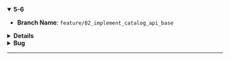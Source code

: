 <details open>
<summary id="5-6"><strong>5-6</strong></summary>

- **Branch Name**: `feature/02_implement_catalog_api_base`

<details oepn>
<summary><strong>Details</strong></summary>

- **Architecture**:
![alt text](img/common/1734321999000-e6a3e4a3-3edf-46fe-9d11-d6cd0e5feb28_16.jpg)
- **Implementation**:
    - Create project repo and add  `.gitignore` file
    - Create `BuildingBlock` and `CatalogAPI` using `.Net8`
        > [!NOTE]
        > When create project, you need to create actual folder, folder in `Visual Studio` is logic folder and not actually being created in File Explorer, you have to go to `File Explorer` and in your project folder create the folder you want or specific it in the path when create new project
        - `BuildingBlock`, project for common library that used in the solution
        - `CatalogAPI`, place for Catalog logic
    - `BuildingBlock` change
        - Install common library
            - `MediatR` ver `12.4.1`
            - `Carter` ver `8.2.1`
            - `Mapster` ver `7.4.1`
    - `CatalogAPI` change
        - Add reference to project `BuildingBlock`
        - Implement `Global using` to simplify import 
        - Register/Implement common library
            - `MediatR`
            - `Carter`
            - `Mapster`
        - Implement exclusive library
            - `Marten` ver `7.34.1`
        - Implement `Minimal API endpoint` using `Carter` library 
        - Implement basic api
            - get products
            - create product
            - get product by id
            - get product by category
            - update product
            - delete product
    - `Docker` change
        - Containerized CatalogDb (PostgreSQL)
        - Add `Docker-Compose`
    
    - Add `Docker Compose` this step should use `Visual Studio` because at the time of writing this
        - it seem like Visual Studio have more support when it come to generating docker file 
        - i don't familiar with docker file enough
        - to follow with the author of the course

    - How to check CatalogDb in Docker container
        - In `cmd`
            - Run ```docker ps``` to shows running containers
            - Run ```docker exec -it {container_id} bash``` to open bash shell of your container
            - Run ```psql -U {username} to open PostgreSQL terminial
        - In `PostgreSQL terminial`
            - Run `\l` to list all database
            - Run `\q` for exit  PostgreSQL command line utility `psql`
            - Run `\c {database_name}` to connect to  specific database (when connected you can execute sql command)
            - Run `\d` to list database objects

    - Connect to database
    ![alt text](img/5-6/image-9.png)
    ![alt text](img/5-6/image-8.png)
    ![alt text](img/5-6/image-10.png)
    - Check data in database after create
    ![alt text](img/5-6/image-11.png)
     ```select * from mt_doc_product;```
     ![alt text](img/5-6/image-12.png)

---
</details>
   
<details>
<summary><strong>Bug</strong></summary>

- **Bug 1**: Carter modules are not registered in ASP.NET Core app
    - Problem: 
        - Using `Carter 8.2.1` does not directly support If you use layered architecture and If you added the Carter to service layer , not to WebAPI layer
    - Solution:
        - [Github link](https://stackoverflow.com/questions/77180710/carter-modules-are-not-registered-in-asp-net-core-app/79015329#79015329)
        - Solution 1:
            - Create own `DependencyContextAssemblyCatalog` class like as below:
```csharp
    public class DependencyContextAssemblyCatalogCustom : DependencyContextAssemblyCatalog
    {
        public override IReadOnlyCollection<Assembly> GetAssemblies()
        {
            return new List<Assembly> { typeof(Program).Assembly };
        }
    }
```

- Register the `Carter` like as below in `Program.cs`

```csharp
builder.Services.AddCarter(new DependencyContextAssemblyCatalogCustom());
```

Solution 2:

You only need to add the Carter library to the entry assembly (for example Web API project) 

Register the `Carter` like as below in `Program.cs`

```csharp
builder.Services.AddCarter();
```
- **Bug 2**: Class cannot have a primary constructor
    - Problem
        - Visual studio show error `Class cannot have a primary constructor` but still build success
    - Solution
        - [Github Solution](https://stackoverflow.com/questions/77487192/primary-constructor-feature-c12-doesnt-compile)
        - Due to out date `ReSharper` causing the error, update `ReSharper` then restart `Visual Studio` and the error will be reslove

</details>

</details>

---